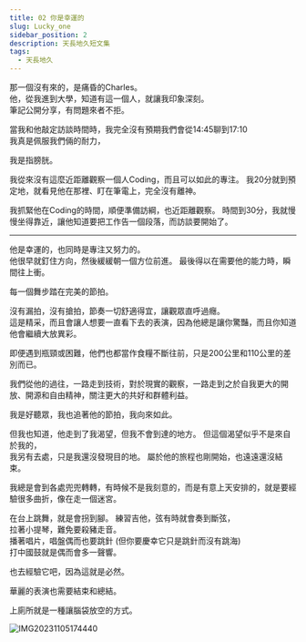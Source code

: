 ```yaml
---
title: 02 你是幸運的
slug: Lucky_one
sidebar_position: 2
description: 天長地久短文集
tags:
  - 天長地久
---
```


那一個沒有來的，是痛昏的Charles。  
他，從我進到大學，知道有這一個人，就讓我印象深刻。  
筆記公開分享，有問題來者不拒。  

當我和他敲定訪談時間時，我完全沒有預期我們會從14:45聊到17:10  
我真是佩服我們倆的耐力，

我是指膀胱。  

我從來沒有這麼近距離觀察一個人Coding，而且可以如此的專注。
我20分就到預定地，就看見他在那裡、盯在筆電上，完全沒有離神。

我抓緊他在Coding的時間，順便準備訪綱，也近距離觀察。
時間到30分，我就慢慢坐得靠近，讓他知道要把工作告一個段落，而訪談要開始了。  

------
他是幸運的，也同時是專注又努力的。  
他很早就釘住方向，然後緩緩朝一個方位前進。
最後得以在需要他的能力時，瞬間往上衝。

每一個舞步踏在完美的節拍。  

沒有漏拍，沒有搶拍，節奏一切舒適得宜，讓觀眾直呼過癮。  
這是精采，而且會讓人想要一直看下去的表演，因為他總是讓你驚豔，而且你知道他會繼續大放異彩。  

即便遇到瓶頸或困難，他們也都當作食糧不斷往前，只是200公里和110公里的差別而已。

我們從他的過往，一路走到技術，對於現實的觀察，一路走到之於自我更大的開放、開源和自由精神，關注更大的共好和群體利益。

我是好聽眾，我也追著他的節拍，我向來如此。  

但我也知道，他走到了我渴望，但我不會到達的地方。
但這個渴望似乎不是來自於我的，  
我另有去處，只是我還沒發現目的地。 
屬於他的旅程也剛開始，也遠遠還沒結束。

我總是會到各處兜兜轉轉，有時候不是我刻意的，而是有意上天安排的，就是要經驗很多曲折，像在走一個迷宮。  

在台上跳舞，就是會拐到腳。
練習吉他，弦有時就會奏到斷弦，  
拉著小提琴，難免要殺豬走音。  
播著唱片，唱盤偶而也要跳針 (但你要慶幸它只是跳針而沒有跳海)   
打中國鼓就是偶而會多一聲響。

也去經驗它吧，因為這就是必然。

華麗的表演也需要結束和總結。

上廁所就是一種讓腦袋放空的方式。

![IMG20231105174440](https://e.brid.pw/i/2023/12/14/xoeou9.webp)
